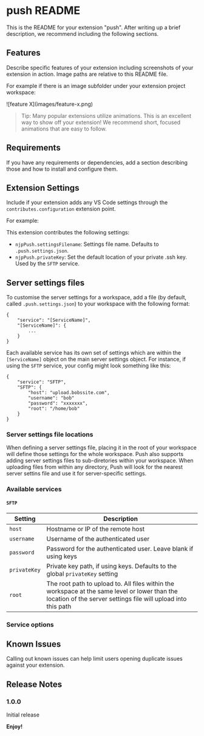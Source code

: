# push README

This is the README for your extension "push". After writing up a brief description, we recommend including the following sections.

## Features

Describe specific features of your extension including screenshots of your extension in action. Image paths are relative to this README file.

For example if there is an image subfolder under your extension project workspace:

\!\[feature X\]\(images/feature-x.png\)

> Tip: Many popular extensions utilize animations. This is an excellent way to show off your extension! We recommend short, focused animations that are easy to follow.

## Requirements

If you have any requirements or dependencies, add a section describing those and how to install and configure them.

## Extension Settings

Include if your extension adds any VS Code settings through the `contributes.configuration` extension point.

For example:

This extension contributes the following settings:

* `njpPush.settingsFilename`: Settings file name. Defaults to `.push.settings.json`.
* `njpPush.privateKey`: Set the default location of your private .ssh key. Used by the `SFTP` service.

## Server settings files

To customise the server settings for a workspace, add a file (by default, called `.push.settings.json`) to your workspace with the following format:

```
{
	"service": "[ServiceName]",
	"[ServiceName]": {
		...
	}
}
```

Each available service has its own set of settings which are within the `[ServiceName]` object on the main server settings object. For instance, if using the `SFTP` service, your config might look something like this:

```
{
	"service": "SFTP",
	"SFTP": {
		"host": "upload.bobssite.com",
		"username": "bob"
		"password": "xxxxxxx",
		"root": "/home/bob"
	}
}
```

### Server settings file locations

When defining a server settings file, placing it in the root of your workspace will define those settings for the whole workspace. Push also supports adding server settings files to sub-diretories within your workspace. When uploading files from within any directory, Push will look for the nearest server settins file and use it for server-specific settings.

### Available services

#### `SFTP`

| Setting | Description |
| --- | --- |
| `host` | Hostname or IP of the remote host |
| `username` | Username of the authenticated user |
| `password` | Password for the authenticated user. Leave blank if using keys |
| `privateKey` | Private key path, if using keys. Defaults to the global `privateKey` setting |
| `root` | The root path to upload to. All files within the workspace at the same level or lower than the location of the server settings file will upload into this path |

### Service options

## Known Issues

Calling out known issues can help limit users opening duplicate issues against your extension.

## Release Notes

### 1.0.0

Initial release

**Enjoy!**
